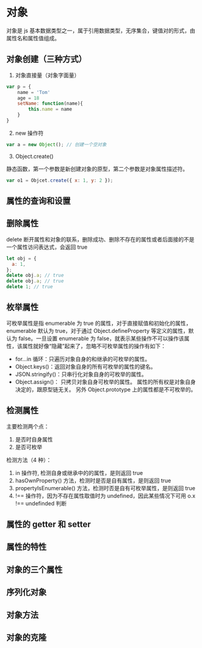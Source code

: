 # 对象

对象是 js 基本数据类型之一，属于引用数据类型，无序集合，键值对的形式，由属性名和属性值组成。

## 对象创建（三种方式）

1. 对象直接量（对象字面量）

```js
var p = {
	name = 'Tom'
	age = 18
	setName: function(name){
		this.name = name
	}
}
```

2. new 操作符

```js
var a = new Object(); // 创建一个空对象
```

3. Object.create()

静态函数，第一个参数是新创建对象的原型，第二个参数是对象属性描述符。

```js
var o1 = Objcet.create({ x: 1, y: 2 });
```

## 属性的查询和设置

## 删除属性

delete 断开属性和对象的联系，删除成功、删除不存在的属性或者后面接的不是一个属性访问表达式，会返回 true

```js
let obj = {
  a: 1,
};
delete obj.a; // true
delete obj.a; // true
delete 1; // true
```

## 枚举属性

可枚举属性是指 enumerable 为 true 的属性，对于直接赋值和初始化的属性，enumerable 默认为 true，对于通过 Object.defineProperty 等定义的属性，默认为 false。一旦设置 enumerable 为 false，就表示某些操作不可以操作该属性，该属性就好像“隐藏”起来了，忽略不可枚举属性的操作有如下：

- for…in 循环：只遍历对象自身的和继承的可枚举的属性。
- Object.keys()：返回对象自身的所有可枚举的属性的键名。
- JSON.stringify()：只串行化对象自身的可枚举的属性。
- Object.assign()： 只拷贝对象自身可枚举的属性。
  属性的所有权是对象自身决定的，跟原型链无关。
  另外 Object.prototype 上的属性都是不可枚举的。

## 检测属性

主要检测两个点：

1. 是否时自身属性
2. 是否可枚举

检测方法（4 种）：

1. in 操作符, 检测自身或继承中的的属性，是则返回 true
2. hasOwnProperty() 方法，检测时是否是自有属性，是则返回 true
3. propertyIsEnumerable() 方法，检测时否是自有可枚举属性，是则返回 true
4. !== 操作符，因为不存在属性取值时为 undefined，因此某些情况下可用 o.x !== undefinded 判断

## 属性的 getter 和 setter

## 属性的特性

## 对象的三个属性

## 序列化对象

## 对象方法

## 对象的克隆
